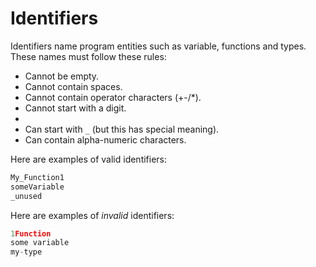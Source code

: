 # Identifiers

Identifiers name program entities such as variable, functions and types. These names must follow these rules:

- Cannot be empty.
- Cannot contain spaces.
- Cannot contain operator characters (+-/*).
- Cannot start with a digit.
- 
- Can start with `_` (but this has special meaning).
- Can contain alpha-numeric characters.

Here are examples of valid identifiers:

```C#
My_Function1
someVariable
_unused
```

Here are examples of _invalid_ identifiers:

```js
1Function
some variable
my-type
```
